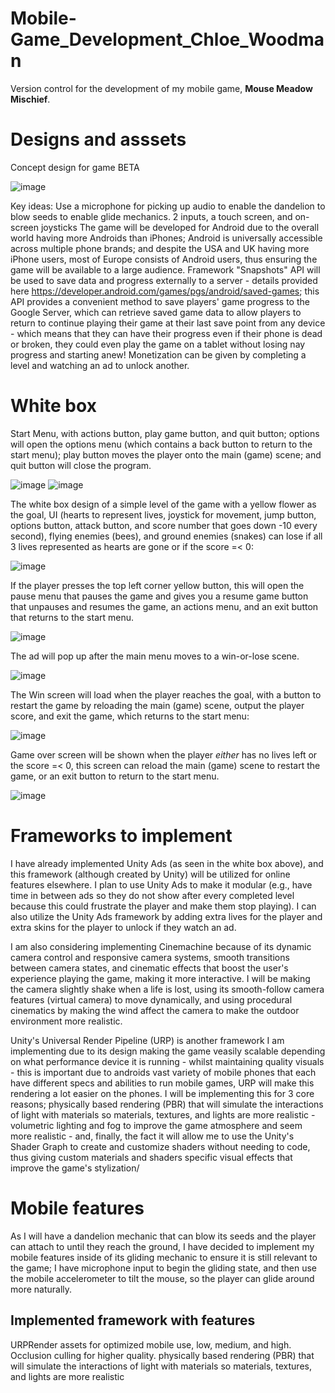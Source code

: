 # Mobile-Game_Development_Chloe_Woodman
 Version control for the development of my mobile game, **Mouse Meadow Mischief**.

 # Designs and asssets

 Concept design for game BETA
 
![image](https://github.com/ChloeWoodman/Mobile-Game_Development_Chloe_Woodman/assets/113985493/810d98f3-f472-4ef5-8452-e2d608ba1f95)

 
 Key ideas:
Use a microphone for picking up audio to enable the dandelion to blow seeds to enable glide mechanics.
2 inputs, a touch screen, and on-screen joysticks
The game will be developed for Android due to the overall world having more Androids than iPhones; Android is universally accessible across multiple phone brands; and despite the USA and UK having more iPhone users, most of Europe consists of Android users, thus ensuring the game will be available to a large audience.
Framework "Snapshots" API will be used to save data and progress externally to a server - details provided here https://developer.android.com/games/pgs/android/saved-games; this API provides a convenient method to save players' game progress to the Google Server, which can retrieve saved game data to allow players to return to continue playing their game at their last save point from any device - which means that they can have their progress even if their phone is dead or broken, they could even play the game on a tablet without losing nay progress and starting anew! 
Monetization can be given by completing a level and watching an ad to unlock another.

# White box
Start Menu, with actions button, play game button, and quit button; options will open the options menu (which contains a back button to return to the start menu); play button moves the player onto the main (game) scene; and quit button will close the program.

![image](https://github.com/ChloeWoodman/Mobile-Game_Development_Chloe_Woodman/assets/113985493/920383e1-4d3c-43b5-8edd-187dbbda0fcd) ![image](https://github.com/ChloeWoodman/Mobile-Game_Development_Chloe_Woodman/assets/113985493/c2ee8fa7-060e-4d28-97a3-caac4d00f336)


The white box design of a simple level of the game with a yellow flower as the goal, UI (hearts to represent lives, joystick for movement, jump button, options button, attack button, and score number that goes down -10 every second), flying enemies (bees), and ground enemies (snakes) can lose if all 3 lives represented as hearts are gone or if the score =< 0:

![image](https://github.com/ChloeWoodman/Mobile-Game_Development_Chloe_Woodman/assets/113985493/424506da-cd8d-43c1-8bea-8296ad2b4047)

If the player presses the top left corner yellow button, this will open the pause menu that pauses the game and gives you a resume game button that unpauses and resumes the game, an actions menu, and an exit button that returns to the start menu.

![image](https://github.com/ChloeWoodman/Mobile-Game_Development_Chloe_Woodman/assets/113985493/ee4dc74e-91b2-42f6-810d-d315043b6dcc)


The ad will pop up after the main menu moves to a win-or-lose scene.

![image](https://github.com/ChloeWoodman/Mobile-Game_Development_Chloe_Woodman/assets/113985493/c65a3892-5444-417d-a22c-e74af96e4806)

The Win screen will load when the player reaches the goal, with a button to restart the game by reloading the main (game) scene, output the player score, and exit the game, which returns to the start menu:

![image](https://github.com/ChloeWoodman/Mobile-Game_Development_Chloe_Woodman/assets/113985493/0674f3ae-02cd-4866-891e-c9983dd9d829)


Game over screen will be shown when the player *either* has no lives left or the score =< 0, this screen can reload the main (game) scene to restart the game, or an exit button to return to the start menu.

![image](https://github.com/ChloeWoodman/Mobile-Game_Development_Chloe_Woodman/assets/113985493/08b8d0d1-c6a9-4443-93b6-4283b1e6623b)

# Frameworks to implement
I have already implemented Unity Ads (as seen in the white box above), and this framework (although created by Unity) will be utilized for online features elsewhere. I plan to use Unity Ads to make it modular (e.g., have time in between ads so they do not show after every completed level because this could frustrate the player and make them stop playing). I can also utilize the Unity Ads framework by adding extra lives for the player and extra skins for the player to unlock if they watch an ad.

I am also considering implementing Cinemachine because of its dynamic camera control and responsive camera systems, smooth transitions between camera states, and cinematic effects that boost the user's experience playing the game, making it more interactive. I will be making the camera slightly shake when a life is lost, using its smooth-follow camera features (virtual camera) to move dynamically, and using procedural cinematics by making the wind affect the camera to make the outdoor environment more realistic.

Unity's Universal Render Pipeline (URP) is another framework I am implementing due to its design making the game veasily scalable depending on what performance device it is running - whilst maintaining quality visuals - this is important due to androids vast variety of mobile phones that each have different specs and abilities to run mobile games, URP will make this rendering a lot easier on the phones. I will be implementing this for 3 core reasons; physically based rendering (PBR) that will simulate the interactions of light with materials so materials, textures, and lights are more realistic - volumetric lighting and fog to improve the game atmosphere and seem more realistic - and, finally, the fact it will allow me to use the Unity's Shader Graph to create and customize shaders without needing to code, thus giving custom materials and shaders specific visual effects that improve the game's stylization/

# Mobile features
As I will have a dandelion mechanic that can blow its seeds and the player can attach to until they reach the ground, I have decided to implement my mobile features inside of its gliding mechanic to ensure it is still relevant to the game; I have microphone input to begin the gliding state, and then use the mobile accelerometer to tilt the mouse, so the player can glide around more naturally.

## Implemented framework with features
URPRender assets for optimized mobile use, low, medium, and high. Occlusion culling for higher quality. physically based rendering (PBR) that will simulate the interactions of light with materials so materials, textures, and lights are more realistic
